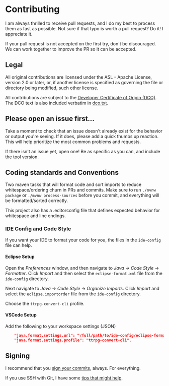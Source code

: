 # Contributing

I am always thrilled to receive pull requests, and I do my best to process them as fast as possible. Not sure if that typo is worth a pull request? Do it! I appreciate it.

If your pull request is not accepted on the first try, don't be discouraged. We can work together to improve the PR so it can be accepted.

## Legal

All original contributions are licensed under the ASL - Apache License, version 2.0 or later, or, if another license is specified as governing the file or directory being modified, such other license.

All contributions are subject to the [Developer Certificate of Origin (DCO)](https://developercertificate.org/). The DCO text is also included verbatim in [dco.txt](dco.txt).

## Please open an issue first...

Take a moment to check that an issue doesn't already exist for the behavior or output you're seeing. 
If it does, please add a quick thumbs up reaction. 
This will help prioritize the most common problems and requests.

If there isn't an issue yet, open one! Be as specific as you can, and include the tool version.

## Coding standards and Conventions

Two maven tasks that will format code and sort imports to reduce whitespace/ordering churn in PRs and commits.
Make sure to run `./mvnw package` or `./mvnw process-sources` before you commit, and everything will be formatted/sorted correctly.

This project also has a .editorconfig file that defines expected behavior for whitespace and line endings.

### IDE Config and Code Style

If you want your IDE to format your code for you, the files in the `ide-config` file can help.

#### Eclipse Setup

Open the *Preferences* window, and then navigate to _Java_ -> _Code Style_ -> _Formatter_. 
Click _Import_ and then select the `eclipse-format.xml` file from the `ide-config` directory.

Next navigate to _Java_ -> _Code Style_ -> _Organize Imports_. Click _Import_ and select the `eclipse.importorder` file from the `ide-config` directory.

Choose the `ttrpg-convert-cli` profile.

#### VSCode Setup

Add the following to your workspace settings (JSON)

```json
    "java.format.settings.url": "/full/path/to/ide-config/eclipse-format.xml",
    "java.format.settings.profile": "ttrpg-convert-cli",
```

## Signing

I recommend that you [sign your commits](https://docs.github.com/en/authentication/managing-commit-signature-verification/signing-commits), always. For everything.

If you use SSH with Git, I have some [tips that might help](https://www.ebullient.dev/2022/10/12/signing-git-commits.html).
 
